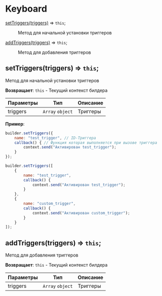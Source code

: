 # Keyboard
<dl>
<dt><a href="#setTriggers">setTriggers(triggers)</a> ⇒ <code>this</code>;</dt>
<dd><p>Метод для начальной установки триггеров</p></dd>

<dt><a href="#addTriggers">addTriggers(triggers)</a> ⇒ <code>this</code>;</dt>
<dd><p>Метод для добавления триггеров</p></dd>
</dl>

<a name="setTriggers"></a>

## setTriggers(triggers) ⇒ <code>this</code>;
Метод для начальной установки триггеров

**Возвращает**: `this` - Текущий контекст билдера

| Параметры  | Тип               | Описание        |
| ---------- | ----------------- | --------------- |
| triggers   | `Array` `object`  | Триггеры        |

**Пример**:

```js
builder.setTriggers({
    name: "test_trigger", // ID-Триггера
    callback() { // Функция которая выполняется при вызове триггера
        context.send("Активирован test_trigger");
    }
});

builder.setTriggers([
    {
        name: "test_trigger",
        callback() {
            context.send("Активирован test_trigger");
        }
    },
    {
        name: "custom_trigger",
        callback() {
            context.send("Активирован custom_trigger");
        }
    }
]);
```

<a name="addTriggers"></a>

## addTriggers(triggers) ⇒ <code>this</code>;
Метод для добавления триггеров

**Возвращает**: `this` - Текущий контекст билдера

| Параметры  | Тип               | Описание        |
| ---------- | ----------------- | --------------- |
| triggers   | `Array` `object`  | Триггеры        |
